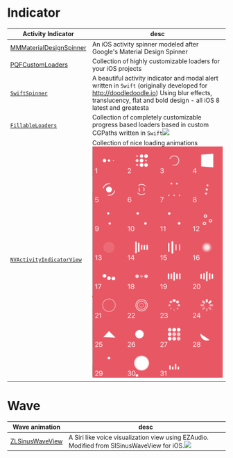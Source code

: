# Indicator

**Activity Indicator**|desc
----------------------|----
[MMMaterialDesignSpinner](https://github.com/misterwell/MMMaterialDesignSpinner) | An iOS activity spinner modeled after Google's Material Design Spinner
[PQFCustomLoaders](https://github.com/poolqf/PQFCustomLoaders)| Collection of highly customizable loaders for your iOS projects
[`SwiftSpinner`](https://github.com/icanzilb/SwiftSpinner)| A beautiful activity indicator and modal alert written in `Swift` (originally developed for <http://doodledoodle.io>) Using blur effects, translucency, flat and bold design - all iOS 8 latest and greatesta
[`FillableLoaders`](https://github.com/poolqf/FillableLoaders) | Collection of completely customizable progress based loaders based in custom CGPaths written in `Swift`<img src="https://github.com/poolqf/FillableLoaders/blob/master/Images/waves.gif?raw=true">
[`NVActivityIndicatorView`](https://github.com/ninjaprox/NVActivityIndicatorView) | Collection of nice loading animations<img src="https://raw.githubusercontent.com/ninjaprox/NVActivityIndicatorView/master/Demo.gif">

# Wave

**Wave animation**|desc
------------------|----
[ZLSinusWaveView](https://github.com/zhxnlai/ZLSinusWaveView) | A Siri like voice visualization view using EZAudio. Modified from SISinusWaveView for iOS.<img src="https://github.com/zhxnlai/ZLSinusWaveView/raw/master/Previews/preview.gif">


